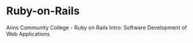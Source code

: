 # Ruby-on-Rails
Aims Community College - Ruby on Rails Intro: Software Development of Web Applications
